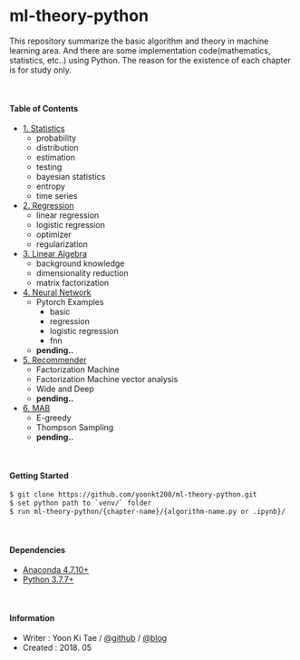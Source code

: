 ml-theory-python
=======

This repository summarize the basic algorithm and theory in machine learning area. And there are some implementation code(mathematics, statistics, etc..) using Python. 
The reason for the existence of each chapter is for study only. 


<br/>

#### Table of Contents

* [1. Statistics](https://github.com/yoonkt200/recommender-system/tree/master/01-statistics)
    - probability
    - distribution
    - estimation
    - testing
    - bayesian statistics
    - entropy
    - time series
* [2. Regression](https://github.com/yoonkt200/recommender-system/tree/master/02-regression)
    - linear regression
    - logistic regression
    - optimizer
    - regularization
* [3. Linear Algebra](https://github.com/yoonkt200/recommender-system/tree/master/03-linear-algebra)
    - background knowledge
    - dimensionality reduction
    - matrix factorization
* [4. Neural Network](https://github.com/yoonkt200/recommender-system/tree/master/04-neural-network)
    - Pytorch Examples
        - basic
        - regression
        - logistic regression
        - fnn
    - **pending..**
* [5. Recommender](https://github.com/yoonkt200/recommender-system/tree/master/05-recommender)
    - Factorization Machine
    - Factorization Machine vector analysis
    - Wide and Deep
    - **pending..**
* [6. MAB](https://github.com/yoonkt200/recommender-system/tree/master/06-mab)
    - E-greedy
    - Thompson Sampling
    - **pending..**


<br/>

#### Getting Started
```bash
$ git clone https://github.com/yoonkt200/ml-theory-python.git
$ set python path to `venv/` folder
$ run ml-theory-python/{chapter-name}/{algorithm-name.py or .ipynb}/
```

<br/>

#### Dependencies
* [Anaconda 4.7.10+](https://www.anaconda.com/distribution/)
* [Python 3.7.7+](https://www.continuum.io/downloads)



<br/>


#### Information
- Writer : Yoon Ki Tae / [@github](https://github.com/yoonkt200) / [@blog](http://yamalab.tistory.com)
- Created : 2018. 05
